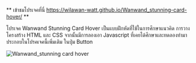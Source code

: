 ** เข้าชมโปรเจคที่นี่ https://wilawan-watt.github.io/Wanwand_stunning-card-hover/ **

โปรเจค Wanwand Stunning Card Hover เป็นแบบฝึกหัดที่ใช้ในการศึกษาแนวคิด การวางโครงสร้าง HTML และ CSS จากนั้นมีการลองเอา Javascript ที่เคยได้ศึกษาและทดลองทำมาประกอบในโปรคเจคนี้เพิ่มเติม
ในปุ่ม Button 

![Wanwand_stunning card hover](https://github.com/user-attachments/assets/6fb38027-e447-4a4a-95ae-26abe082cb13)

